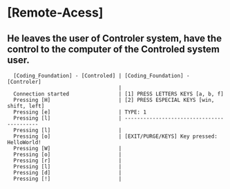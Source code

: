 # [Remote-Acess]
## He leaves the user of Controler system, have the<br>control to the computer of the Controled system user.

```
  [Coding_Foundation] - [Controled] | [Coding_Foundation] - [Controler]
                                    | 
  Connection started                | [1] PRESS LETTERS KEYS [a, b, f]
  Pressing [H]                      | [2] PRESS ESPECIAL KEYS [win, shift, left]
  Pressing [e]                      | TYPE: 1
  Pressing [l]                      | ------------------------------------------
  Pressing [l]                      |
  Pressing [o]                      | [EXIT/PURGE/KEYS] Key pressed: HelloWorld!
  Pressing [W]                      |
  Pressing [o]                      |
  Pressing [r]                      |
  Pressing [l]                      |
  Pressing [d]                      |
  Pressing [!]                      |
```
